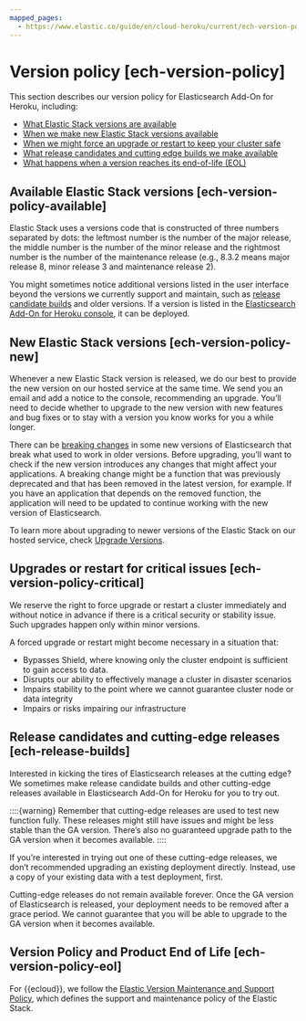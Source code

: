 ```yaml
---
mapped_pages:
  - https://www.elastic.co/guide/en/cloud-heroku/current/ech-version-policy.html
---
```


# Version policy [ech-version-policy]

This section describes our version policy for Elasticsearch Add-On for Heroku, including:

* [What Elastic Stack versions are available](#ech-version-policy-available)
* [When we make new Elastic Stack versions available](#ech-version-policy-new)
* [When we might force an upgrade or restart to keep your cluster safe](#ech-version-policy-critical)
* [What release candidates and cutting edge builds we make available](#ech-release-builds)
* [What happens when a version reaches its end-of-life (EOL)](#ech-version-policy-eol)


## Available Elastic Stack versions [ech-version-policy-available]

Elastic Stack uses a versions code that is constructed of three numbers separated by dots: the leftmost number is the number of the major release, the middle number is the number of the minor release and the rightmost number is the number of the maintenance release (e.g., 8.3.2 means major release 8, minor release 3 and maintenance release 2).

You might sometimes notice additional versions listed in the user interface beyond the versions we currently support and maintain, such as [release candidate builds](#ech-release-builds) and older versions. If a version is listed in the [Elasticsearch Add-On for Heroku console](https://cloud.elastic.co?page=docs&placement=docs-body), it can be deployed.


## New Elastic Stack versions [ech-version-policy-new]

Whenever a new Elastic Stack version is released, we do our best to provide the new version on our hosted service at the same time. We send you an email and add a notice to the console, recommending an upgrade. You’ll need to decide whether to upgrade to the new version with new features and bug fixes or to stay with a version you know works for you a while longer.

There can be [breaking changes](https://www.elastic.co/guide/en/elasticsearch/reference/current/breaking-changes.html) in some new versions of Elasticsearch that break what used to work in older versions. Before upgrading, you’ll want to check if the new version introduces any changes that might affect your applications. A breaking change might be a function that was previously deprecated and that has been removed in the latest version, for example. If you have an application that depends on the removed function, the application will need to be updated to continue working with the new version of Elasticsearch.

To learn more about upgrading to newer versions of the Elastic Stack on our hosted service, check [Upgrade Versions](../../upgrade/deployment-or-cluster.md).


## Upgrades or restart for critical issues [ech-version-policy-critical]

We reserve the right to force upgrade or restart a cluster immediately and without notice in advance if there is a critical security or stability issue. Such upgrades happen only within minor versions.

A forced upgrade or restart might become necessary in a situation that:

* Bypasses Shield, where knowing only the cluster endpoint is sufficient to gain access to data.
* Disrupts our ability to effectively manage a cluster in disaster scenarios
* Impairs stability to the point where we cannot guarantee cluster node or data integrity
* Impairs or risks impairing our infrastructure


## Release candidates and cutting-edge releases [ech-release-builds]

Interested in kicking the tires of Elasticsearch releases at the cutting edge? We sometimes make release candidate builds and other cutting-edge releases available in Elasticsearch Add-On for Heroku for you to try out.

::::{warning}
Remember that cutting-edge releases are used to test new function fully. These releases might still have issues and might be less stable than the GA version. There’s also no guaranteed upgrade path to the GA version when it becomes available.
::::


If you’re interested in trying out one of these cutting-edge releases, we don’t recommended upgrading an existing deployment directly. Instead, use a copy of your existing data with a test deployment, first.

Cutting-edge releases do not remain available forever. Once the GA version of Elasticsearch is released, your deployment needs to be removed after a grace period. We cannot guarantee that you will be able to upgrade to the GA version when it becomes available.


## Version Policy and Product End of Life [ech-version-policy-eol]

For {{ecloud}}, we follow the [Elastic Version Maintenance and Support Policy](https://www.elastic.co/support/eol), which defines the support and maintenance policy of the Elastic Stack.
